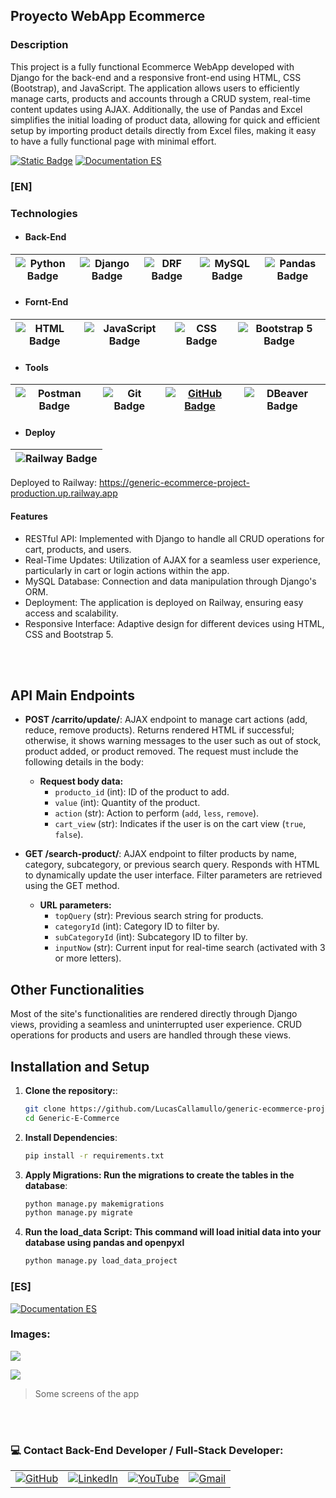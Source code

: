 ## Proyecto WebApp Ecommerce

### Description
This project is a fully functional Ecommerce WebApp developed with Django for the back-end and a responsive front-end using HTML, CSS (Bootstrap), and JavaScript. The application allows users to efficiently manage carts, products and accounts through a CRUD system, real-time content updates using AJAX. Additionally, the use of Pandas and Excel simplifies the initial loading of product data, allowing for quick and efficient setup by importing product details directly from Excel files, making it easy to have a fully functional page with minimal effort.

[![Static Badge](https://img.shields.io/badge/Documentation-EN-blue)](#english-doc) [![Documentation ES](https://img.shields.io/badge/Documentation-ES-green)](https://github.com/LucasCallamullo/generic-ecommerce-project/blob/main/README-es.md)

<a id="english-doc"></a>
### [EN]

### Technologies
- #### Back-End
| ![Python Badge](https://img.shields.io/badge/python-%2314354C.svg?style=for-the-badge&logo=python&logoColor=white) | ![Django Badge](https://img.shields.io/badge/Django-092E20?style=for-the-badge&logo=django&logoColor=green) | ![DRF Badge](https://img.shields.io/badge/django%20rest-ff1709?style=for-the-badge&logo=django&logoColor=white) | ![MySQL Badge](https://img.shields.io/badge/MySQL-005C84?style=for-the-badge&logo=mysql&logoColor=white) | ![Pandas Badge](https://img.shields.io/badge/Pandas-2C2D72?style=for-the-badge&logo=pandas&logoColor=white) |
|:-:|:-:|:-:|:-:|:-:|

- ####  Fornt-End
| ![HTML Badge](https://img.shields.io/badge/HTML5-E34F26?style=for-the-badge&logo=html5&logoColor=white) | ![JavaScript Badge](https://img.shields.io/badge/JavaScript-323330?style=for-the-badge&logo=javascript&logoColor=F7DF1E) | ![CSS Badge](https://img.shields.io/badge/CSS3-1572B6?style=for-the-badge&logo=css3&logoColor=white) | ![Bootstrap 5 Badge](https://img.shields.io/badge/Bootstrap-563D7C?style=for-the-badge&logo=bootstrap&logoColor=white) | 
|:-:|:-:|:-:|:-:|

- #### Tools 
| ![Postman Badge](https://img.shields.io/badge/Postman-FF6C37?style=for-the-badge&logo=Postman&logoColor=white) | ![Git Badge](https://img.shields.io/badge/git%20-%23F05033.svg?&style=for-the-badge&logo=git&logoColor=white) | [![GitHub Badge](https://img.shields.io/badge/github%20-%23121011.svg?&style=for-the-badge&logo=github&logoColor=white)](https://github.com/LucasCallamullo) | ![DBeaver Badge](https://img.shields.io/badge/dbeaver-382923?style=for-the-badge&logo=dbeaver&logoColor=white)
|:-:|:-:|:-:|:-:|

- #### Deploy
| ![Railway Badge](https://img.shields.io/badge/Railway-131415?style=for-the-badge&logo=railway&logoColor=white) |
|:-:|
Deployed to Railway: https://generic-ecommerce-project-production.up.railway.app

#### Features
* RESTful API: Implemented with Django to handle all CRUD operations for cart, products, and users.
* Real-Time Updates: Utilization of AJAX for a seamless user experience, particularly in cart or login actions within the app.
* MySQL Database: Connection and data manipulation through Django's ORM.
* Deployment: The application is deployed on Railway, ensuring easy access and scalability.
* Responsive Interface: Adaptive design for different devices using HTML, CSS and Bootstrap 5.

<br></br>

## API Main Endpoints

- **POST /carrito/update/**: AJAX endpoint to manage cart actions (add, reduce, remove products). Returns rendered HTML if successful; otherwise, it shows warning messages to the user such as out of stock, product added, or product removed. The request must include the following details in the body:
  - **Request body data:**
    - `producto_id` (int): ID of the product to add.
    - `value` (int): Quantity of the product.
    - `action` (str): Action to perform (`add`, `less`, `remove`).
    - `cart_view` (str): Indicates if the user is on the cart view (`true`, `false`).

- **GET /search-product/**: AJAX endpoint to filter products by name, category, subcategory, or previous search query. Responds with HTML to dynamically update the user interface. Filter parameters are retrieved using the GET method.
  - **URL parameters:**
    - `topQuery` (str): Previous search string for products.
    - `categoryId` (int): Category ID to filter by.
    - `subCategoryId` (int): Subcategory ID to filter by.
    - `inputNow` (str): Current input for real-time search (activated with 3 or more letters).

## Other Functionalities
Most of the site's functionalities are rendered directly through Django views, providing a seamless and uninterrupted user experience. CRUD operations for products and users are handled through these views.

## Installation and Setup
1. **Clone the repository:**:
   ```bash
   git clone https://github.com/LucasCallamullo/generic-ecommerce-project.git
   cd Generic-E-Commerce

2. **Install Dependencies**:
   ```bash
   pip install -r requirements.txt

3. **Apply Migrations: Run the migrations to create the tables in the database**:
   ```bash
   python manage.py makemigrations
   python manage.py migrate

4. **Run the load_data Script: This command will load initial data into your database using pandas and openpyxl**
   ```bash
   python manage.py load_data_project


### [ES]
[![Documentation ES](https://img.shields.io/badge/Documentation-ES-green)](https://github.com/LucasCallamullo/generic-ecommerce-project/blob/main/README-es.md)

### Images:
![](https://media.discordapp.net/attachments/1028131678209720431/1333499973337350235/image.png?ex=67991e20&is=6797cca0&hm=5954c4aae4a0b55d03b6aec65e5ea2760162838de60435e6b13e6f01962b5677&=&format=webp&quality=lossless&width=768&height=388)

![](https://media.discordapp.net/attachments/1028131678209720431/1333500687346176030/image.png?ex=67991ecb&is=6797cd4b&hm=7cef51f2987d2c1613b28c292bbf9bfc2c842e8333803e91024084677d86b3a1&=&format=webp&quality=lossless&width=768&height=390)
> Some screens of the app

<br></br>

<h3>💻 Contact Back-End Developer / Full-Stack Developer:</h3>
<table>
    <tr>
        <td>
            <a href="https://github.com/LucasCallamullo" target="_blank">
                <img src="https://img.shields.io/badge/github-%23121011.svg?&style=for-the-badge&logo=github&logoColor=white" alt="GitHub">
            </a>
        </td>
        <td>
            <a href="https://www.linkedin.com/in/lucas-callamullo/" target="_blank">
                <img src="https://img.shields.io/badge/linkedin-%230077B5.svg?&style=for-the-badge&logo=linkedin&logoColor=white" alt="LinkedIn">
            </a>
        </td>
        <td>
            <a href="https://www.youtube.com/@lucas_clases_python" target="_blank">
                <img src="https://img.shields.io/badge/YouTube%20-%23FF0000.svg?&style=for-the-badge&logo=YouTube&logoColor=white" alt="YouTube">
            </a>
        </td>
        <td colspan="3" style="text-align: center;">
            <a href="mailto:tucorreo@dominio.com" target="_blank">
                <img src="https://img.shields.io/badge/Gmail-D14836?style=for-the-badge&logo=gmail&logoColor=white" alt="Gmail">
            </a>
        </td>
    </tr>
</table>



